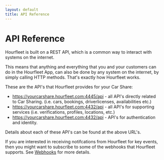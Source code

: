 ```yaml
---
layout: default
title: API Reference
---
```


# API Reference

Hourfleet is built on a REST API, which is a common way to interact with systems on the internet.

This means that anything and everything that you and your customers can do in the Hourfleet App, can also be done by any system on the internet, by simply calling HTTP methods. That's exactly how Hourfleet works.

These are the API's that Hourfleet provides for your Car Share:

- https://yourcarshare.hourfleet.com:4445/api - all API's directly related to Car Sharing. (i.e. cars, bookings, driverlicenses, availabilities etc.)
- https://yourcarshare.hourfleet.com:4432/api - all API's for supporting services (i.e. verifications, profiles, locations, etc.)
- https://yourcarshare.hourfleet.com:4432/api - API's for authentication and identity.

Details about each of these API's can be found at the above URL's.

If you are interested in receiving notifcations from Hourfleet for key events, then you might want to subscribe to some of the webhooks that Hourfleet supports. See [Webhooks](webhooks.html) for more details.
